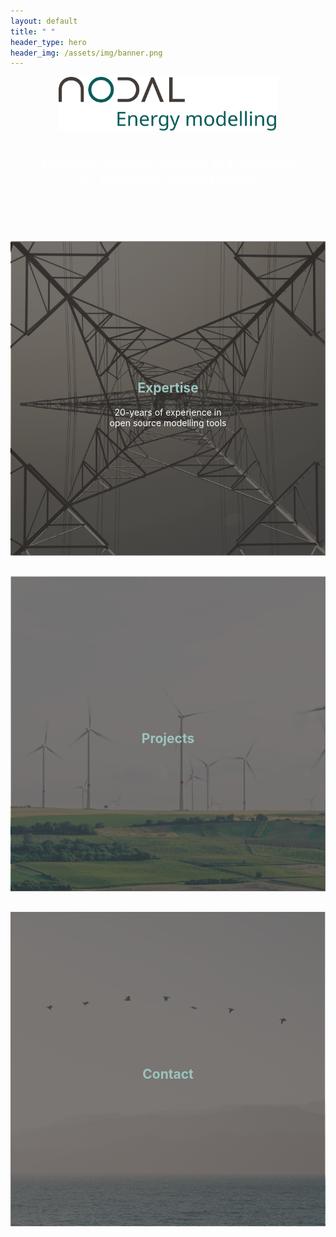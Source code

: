 ```yaml
---
layout: default
title: " "
header_type: hero
header_img: /assets/img/banner.png
---
```


<div style="text-align: center">
  <img src="/assets/img/logo.svg" alt="Nodal-Tools logo" style="width: 350px; height: auto;" />
  <br><br>
  <p style="color: white; font-size: clamp(1rem, 2vw, 1.4rem);">Modelling solutions, research and innovation<br>for sustainable energy systems</p>
</div>

<div style="height: 70px;"></div>

<div style="position: relative; text-align: center">
  <a href="/expertise/">
    <img src="/assets/img/background_expertize.png" alt="Expertise" class="link-image" />
    <div style="position: absolute; top: 50%; left: 50%; transform: translate(-50%, -50%); color: white;">
      <h2 style="color: #9bc4beff;">Expertise</h2>
      <p>20-years of experience in<br>open source modelling tools</p>
    </div>
  </a>
</div>

<div style="height: 30px;"></div>

<div style="position: relative; text-align: center">
  <a href="/projects/">
    <img src="/assets/img/background_projects.png" alt="Projects" class="link-image" />
    <div style="position: absolute; top: 50%; left: 50%; transform: translate(-50%, -50%); color: white;">
      <h2 style="color: #9bc4beff;">Projects</h2>
    </div>
  </a>
</div>

<div style="height: 30px;"></div>

<div style="position: relative; text-align: center">
  <a href="/contact/">
    <img src="/assets/img/background_contact.png" alt="Contact" class="link-image" />
    <div style="position: absolute; top: 50%; left: 50%; transform: translate(-50%, -50%); color: white;">
      <h2 style="color: #9bc4beff;">Contact</h2>
    </div>
  </a>
</div>
